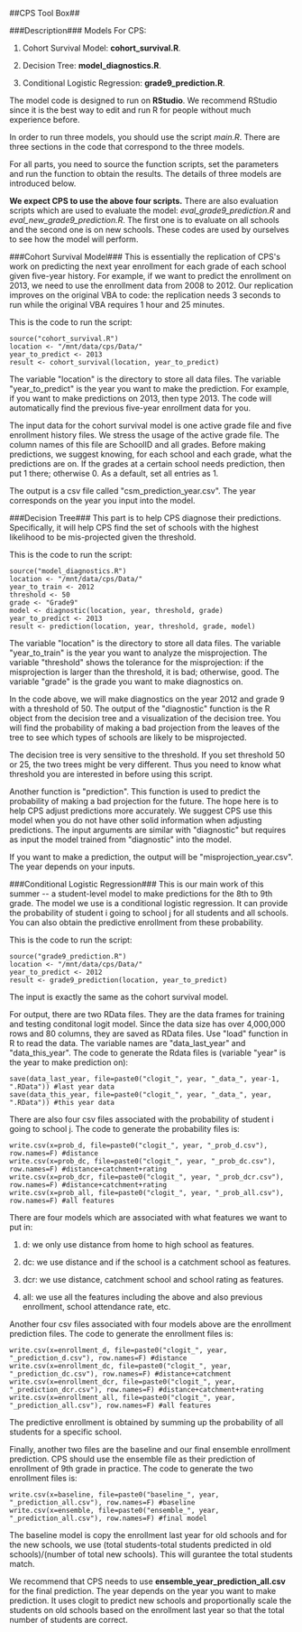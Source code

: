 ##CPS Tool Box##

###Description###
Models For CPS:

1. Cohort Survival Model: **cohort_survival.R**.

2. Decision Tree: **model_diagnostics.R**.

3. Conditional Logistic Regression: **grade9_prediction.R**.

The model code is designed to run on **RStudio**. We recommend RStudio since it is the best way to edit and run R for people without much experience before. 

In order to run three models, you should use the script *main.R*. There are three sections in the code that correspond to the three models. 

For all parts, you need to source the function scripts, set the parameters and run the function to obtain the results. The details of three models are introduced below. 

**We expect CPS to use the above four scripts.** There are also evaluation scripts which are used to evaluate the model: *eval_grade9_prediction.R* and *eval_new_grade9_prediction.R*. The first one is to evaluate on all schools and the second one is on new schools. These codes are used by ourselves to see how the model will perform. 


###Cohort Survival Model###
This is essentially the replication of CPS's work on predicting the next year enrollment for each grade of each school given five-year history. For example, if we want to predict the enrollment on 2013, we need to use the enrollment data from 2008 to 2012. Our replication improves on the original VBA to code: the replication needs 3 seconds to run while the original VBA requires 1 hour and 25 minutes. 

This is the code to run the script:

```
source("cohort_survival.R")
location <- "/mnt/data/cps/Data/"
year_to_predict <- 2013
result <- cohort_survival(location, year_to_predict)
```

The variable "location" is the directory to store all data files. The variable "year_to_predict" is the year you want to make the prediction. For example, if you want to make predictions on 2013, then type 2013. The code will automatically find the previous five-year enrollment data for you. 

The input data for the cohort survival model is one active grade file and five enrollment history files. We stress the usage of the active grade file. The column names of this file are SchoolID and all grades. Before making predictions, we suggest knowing, for each school and each grade, what the predictions are on. If the grades at a certain school needs prediction, then put 1 there; otherwise 0. As a default, set all entries as 1. 

The output is a csv file called "csm_prediction_year.csv". The year corresponds on the year you input into the model. 


###Decision Tree###
This part is to help CPS diagnose their predictions. Specifically, it will help CPS find the set of schools with the highest likelihood to be mis-projected given the threshold.

This is the code to run the script:

```
source("model_diagnostics.R")
location <- "/mnt/data/cps/Data/"
year_to_train <- 2012
threshold <- 50
grade <- "Grade9"
model <- diagnostic(location, year, threshold, grade)
year_to_predict <- 2013
result <- prediction(location, year, threshold, grade, model)
```

The variable "location" is the directory to store all data files. The variable "year_to_train" is the year you want to analyze the misprojection. The variable "threshold" shows the tolerance for the misprojection: if the misprojection is larger than the threshold, it is bad; otherwise, good. The variable "grade" is the grade you want to make diagnostics on. 

In the code above, we will make diagnostics on the year 2012 and grade 9 with a threshold of 50. The output of the "diagnostic" function is the R object from the decision tree and a visualization of the decision tree. You will find the probability of making a bad projection from the leaves of the tree to see which types of schools are likely to be misprojected. 

The decision tree is very sensitive to the threshold. If you set threshold 50 or 25, the two trees might be very different. Thus you need to know what threshold you are interested in before using this script. 

Another function is "prediction". This function is used to predict the probability of making a bad projection for the future. The hope here is to help CPS adjust predictions more accurately. We suggest CPS use this model when you do not have other solid information when adjusting predictions. The input arguments are similar with "diagnostic" but requires as input the model trained from "diagnostic" into the model. 

If you want to make a prediction, the output will be "misprojection_year.csv". The year depends on your inputs. 


###Conditional Logistic Regression###
This is our main work of this summer -- a student-level model to make predictions for the 8th to 9th grade. The model we use is a conditional logistic regression. It can provide the probability of student i going to school j for all students and all schools. You can also obtain the predictive enrollment from these probability.


This is the code to run the script:

```
source("grade9_prediction.R")
location <- "/mnt/data/cps/Data/"
year_to_predict <- 2012
result <- grade9_prediction(location, year_to_predict)
```

The input is exactly the same as the cohort survival model. 

For output, there are two RData files. They are the data frames for training and testing conditonal logit model. Since the data size has over 4,000,000 rows and 80 columns, they are saved as RData files. Use "load" function in R to read the data. The variable names are "data_last_year" and "data_this_year". The code to generate the Rdata files is (variable "year" is the year to make prediction on): 

```
save(data_last_year, file=paste0("clogit_", year, "_data_", year-1, ".RData")) #last year data
save(data_this_year, file=paste0("clogit_", year, "_data_", year, ".RData")) #this year data
```

There are also four csv files associated with the probability of student i going to school j. The code to generate the probability files is:

```
write.csv(x=prob_d, file=paste0("clogit_", year, "_prob_d.csv"), row.names=F) #distance
write.csv(x=prob_dc, file=paste0("clogit_", year, "_prob_dc.csv"), row.names=F) #distance+catchment+rating
write.csv(x=prob_dcr, file=paste0("clogit_", year, "_prob_dcr.csv"), row.names=F) #distance+catchment+rating
write.csv(x=prob_all, file=paste0("clogit_", year, "_prob_all.csv"), row.names=F) #all features
```

There are four models which are associated with what features we want to put in:

1. d: we only use distance from home to high school as features.

2. dc: we use distance and if the school is a catchment school as features.

3. dcr: we use distance, catchment school and school rating as features.

4. all: we use all the features including the above and also previous enrollment, school attendance rate, etc. 

Another four csv files associated with four models above are the enrollment prediction files. The code to generate the enrollment files is:

```
write.csv(x=enrollment_d, file=paste0("clogit_", year, "_prediction_d.csv"), row.names=F) #distance
write.csv(x=enrollment_dc, file=paste0("clogit_", year, "_prediction_dc.csv"), row.names=F) #distance+catchment
write.csv(x=enrollment_dcr, file=paste0("clogit_", year, "_prediction_dcr.csv"), row.names=F) #distance+catchment+rating
write.csv(x=enrollment_all, file=paste0("clogit_", year, "_prediction_all.csv"), row.names=F) #all features
```

The predictive enrollment is obtained by summing up the probability of all students for a specific school. 

Finally, another two files are the baseline and our final ensemble enrollment prediction. CPS should use the ensemble file as their prediction of enrollment of 9th grade in practice. The code to generate the two enrollment files is:

```
write.csv(x=baseline, file=paste0("baseline_", year, "_prediction_all.csv"), row.names=F) #baseline
write.csv(x=ensemble, file=paste0("ensemble_", year, "_prediction_all.csv"), row.names=F) #final model
```

The baseline model is copy the enrollment last year for old schools and for the new schools, we use (total students-total students predicted in old schools)/(number of total new schools). This will gurantee the total students match. 

We recommend that CPS needs to use **ensemble_year_prediction_all.csv** for the final prediction. The year depends on the year you want to make prediction. It uses clogit to predict new schools and proportionally scale the students on old schools based on the enrollment last year so that the total number of students are correct. 



